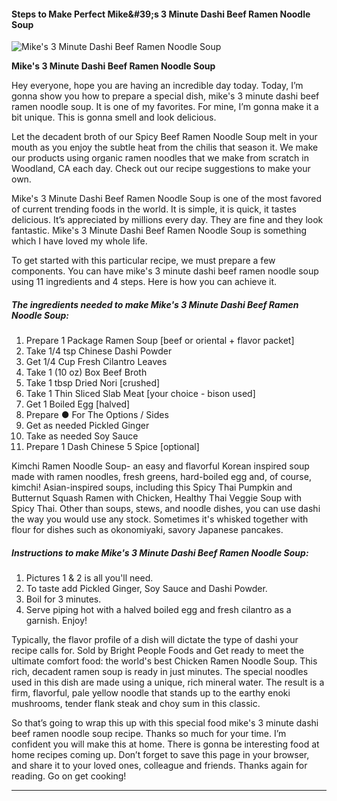             

#### Steps to Make Perfect Mike&amp;#39;s 3 Minute Dashi Beef Ramen Noodle Soup

![Mike's 3 Minute Dashi Beef Ramen Noodle Soup](https://img-global.cpcdn.com/recipes/42da020ac373c101/751x532cq70/mikes-3-minute-dashi-beef-ramen-noodle-soup-recipe-main-photo.jpg)

**Mike's 3 Minute Dashi Beef Ramen Noodle Soup**

Hey everyone, hope you are having an incredible day today. Today, I’m gonna show you how to prepare a special dish, mike's 3 minute dashi beef ramen noodle soup. It is one of my favorites. For mine, I’m gonna make it a bit unique. This is gonna smell and look delicious.

Let the decadent broth of our Spicy Beef Ramen Noodle Soup melt in your mouth as you enjoy the subtle heat from the chilis that season it. We make our products using organic ramen noodles that we make from scratch in Woodland, CA each day. Check out our recipe suggestions to make your own.

Mike's 3 Minute Dashi Beef Ramen Noodle Soup is one of the most favored of current trending foods in the world. It is simple, it is quick, it tastes delicious. It’s appreciated by millions every day. They are fine and they look fantastic. Mike's 3 Minute Dashi Beef Ramen Noodle Soup is something which I have loved my whole life.

To get started with this particular recipe, we must prepare a few components. You can have mike's 3 minute dashi beef ramen noodle soup using 11 ingredients and 4 steps. Here is how you can achieve it.

##### The ingredients needed to make Mike's 3 Minute Dashi Beef Ramen Noodle Soup:

1.  Prepare 1 Package Ramen Soup \[beef or oriental + flavor packet\]
2.  Take 1/4 tsp Chinese Dashi Powder
3.  Get 1/4 Cup Fresh Cilantro Leaves
4.  Take 1 (10 oz) Box Beef Broth
5.  Take 1 tbsp Dried Nori \[crushed\]
6.  Take 1 Thin Sliced Slab Meat \[your choice - bison used\]
7.  Get 1 Boiled Egg \[halved\]
8.  Prepare ● For The Options / Sides
9.  Get as needed Pickled Ginger
10.  Take as needed Soy Sauce
11.  Prepare 1 Dash Chinese 5 Spice \[optional\]

Kimchi Ramen Noodle Soup- an easy and flavorful Korean inspired soup made with ramen noodles, fresh greens, hard-boiled egg and, of course, kimchi! Asian-inspired soups, including this Spicy Thai Pumpkin and Butternut Squash Ramen with Chicken, Healthy Thai Veggie Soup with Spicy Thai. Other than soups, stews, and noodle dishes, you can use dashi the way you would use any stock. Sometimes it's whisked together with flour for dishes such as okonomiyaki, savory Japanese pancakes.

##### Instructions to make Mike's 3 Minute Dashi Beef Ramen Noodle Soup:

1.  Pictures 1 & 2 is all you'll need.
2.  To taste add Pickled Ginger, Soy Sauce and Dashi Powder.
3.  Boil for 3 minutes.
4.  Serve piping hot with a halved boiled egg and fresh cilantro as a garnish. Enjoy!

Typically, the flavor profile of a dish will dictate the type of dashi your recipe calls for. Sold by Bright People Foods and Get ready to meet the ultimate comfort food: the world's best Chicken Ramen Noodle Soup. This rich, decadent ramen soup is ready in just minutes. The special noodles used in this dish are made using a unique, rich mineral water. The result is a firm, flavorful, pale yellow noodle that stands up to the earthy enoki mushrooms, tender flank steak and choy sum in this classic.

So that’s going to wrap this up with this special food mike's 3 minute dashi beef ramen noodle soup recipe. Thanks so much for your time. I’m confident you will make this at home. There is gonna be interesting food at home recipes coming up. Don’t forget to save this page in your browser, and share it to your loved ones, colleague and friends. Thanks again for reading. Go on get cooking!

* * *